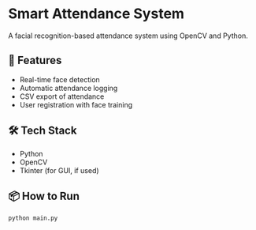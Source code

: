 # Smart Attendance System

A facial recognition-based attendance system using OpenCV and Python.

## 🔧 Features
- Real-time face detection
- Automatic attendance logging
- CSV export of attendance
- User registration with face training

## 🛠️ Tech Stack
- Python
- OpenCV
- Tkinter (for GUI, if used)

## 📦 How to Run
```bash
python main.py
